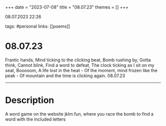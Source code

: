 +++
date = "2023-07-08"
title = "08.07.23"
themes = []
+++

08.07.2023 22:26

tags: #personal
links: [[poems]]

# 08.07.23
Frantic hands,
Mind ticking to the clicking beat,
Bomb rushing by,
Gotta think,
Cannot blink,
Find a word to defeat,
The clock ticking as I sit on my seat,
Booooom,
A life lost in the heat -
Of the moment, mind frozen like the peak -
Of mountain and the time is clicking again.
08.07.23

---
# Description
A word game on the website jklm.fun, where you race the bomb to find a word with the included letters